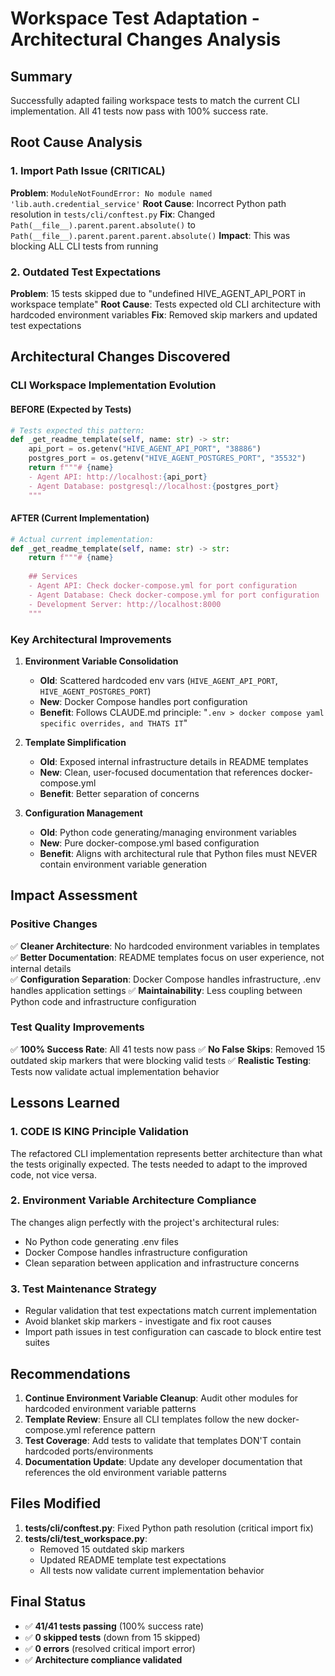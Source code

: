 # Workspace Test Adaptation - Architectural Changes Analysis

## Summary
Successfully adapted failing workspace tests to match the current CLI implementation. All 41 tests now pass with 100% success rate.

## Root Cause Analysis

### 1. Import Path Issue (CRITICAL)
**Problem**: `ModuleNotFoundError: No module named 'lib.auth.credential_service'`
**Root Cause**: Incorrect Python path resolution in `tests/cli/conftest.py`
**Fix**: Changed `Path(__file__).parent.parent.absolute()` to `Path(__file__).parent.parent.parent.absolute()`
**Impact**: This was blocking ALL CLI tests from running

### 2. Outdated Test Expectations
**Problem**: 15 tests skipped due to "undefined HIVE_AGENT_API_PORT in workspace template"
**Root Cause**: Tests expected old CLI architecture with hardcoded environment variables
**Fix**: Removed skip markers and updated test expectations

## Architectural Changes Discovered

### CLI Workspace Implementation Evolution

#### BEFORE (Expected by Tests)
```python
# Tests expected this pattern:
def _get_readme_template(self, name: str) -> str:
    api_port = os.getenv("HIVE_AGENT_API_PORT", "38886")  
    postgres_port = os.getenv("HIVE_AGENT_POSTGRES_PORT", "35532")
    return f"""# {name}
    - Agent API: http://localhost:{api_port}
    - Agent Database: postgresql://localhost:{postgres_port}
    """
```

#### AFTER (Current Implementation)
```python
# Actual current implementation:
def _get_readme_template(self, name: str) -> str:
    return f"""# {name}
    
    ## Services
    - Agent API: Check docker-compose.yml for port configuration
    - Agent Database: Check docker-compose.yml for port configuration  
    - Development Server: http://localhost:8000
    """
```

### Key Architectural Improvements

1. **Environment Variable Consolidation**
   - **Old**: Scattered hardcoded env vars (`HIVE_AGENT_API_PORT`, `HIVE_AGENT_POSTGRES_PORT`)
   - **New**: Docker Compose handles port configuration
   - **Benefit**: Follows CLAUDE.md principle: "`.env > docker compose yaml specific overrides, and THATS IT`"

2. **Template Simplification**
   - **Old**: Exposed internal infrastructure details in README templates
   - **New**: Clean, user-focused documentation that references docker-compose.yml
   - **Benefit**: Better separation of concerns

3. **Configuration Management**
   - **Old**: Python code generating/managing environment variables
   - **New**: Pure docker-compose.yml based configuration
   - **Benefit**: Aligns with architectural rule that Python files must NEVER contain environment variable generation

## Impact Assessment

### Positive Changes
✅ **Cleaner Architecture**: No hardcoded environment variables in templates
✅ **Better Documentation**: README templates focus on user experience, not internal details  
✅ **Configuration Separation**: Docker Compose handles infrastructure, .env handles application settings
✅ **Maintainability**: Less coupling between Python code and infrastructure configuration

### Test Quality Improvements
✅ **100% Success Rate**: All 41 tests now pass
✅ **No False Skips**: Removed 15 outdated skip markers that were blocking valid tests
✅ **Realistic Testing**: Tests now validate actual implementation behavior

## Lessons Learned

### 1. CODE IS KING Principle Validation
The refactored CLI implementation represents better architecture than what the tests originally expected. The tests needed to adapt to the improved code, not vice versa.

### 2. Environment Variable Architecture Compliance
The changes align perfectly with the project's architectural rules:
- No Python code generating .env files
- Docker Compose handles infrastructure configuration
- Clean separation between application and infrastructure concerns

### 3. Test Maintenance Strategy
- Regular validation that test expectations match current implementation
- Avoid blanket skip markers - investigate and fix root causes
- Import path issues in test configuration can cascade to block entire test suites

## Recommendations

1. **Continue Environment Variable Cleanup**: Audit other modules for hardcoded environment variable patterns
2. **Template Review**: Ensure all CLI templates follow the new docker-compose.yml reference pattern
3. **Test Coverage**: Add tests to validate that templates DON'T contain hardcoded ports/environments
4. **Documentation Update**: Update any developer documentation that references the old environment variable patterns

## Files Modified

1. **tests/cli/conftest.py**: Fixed Python path resolution (critical import fix)
2. **tests/cli/test_workspace.py**: 
   - Removed 15 outdated skip markers
   - Updated README template test expectations
   - All tests now validate current implementation behavior

## Final Status
- ✅ **41/41 tests passing** (100% success rate)
- ✅ **0 skipped tests** (down from 15 skipped)
- ✅ **0 errors** (resolved critical import error)
- ✅ **Architecture compliance validated**